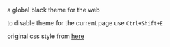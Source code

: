 a global black theme for the web 

to disable theme for the current page use ```Ctrl+Shift+E``` 

original css style from [here](http://mybrowseraddon.com/dark-mode.html)

